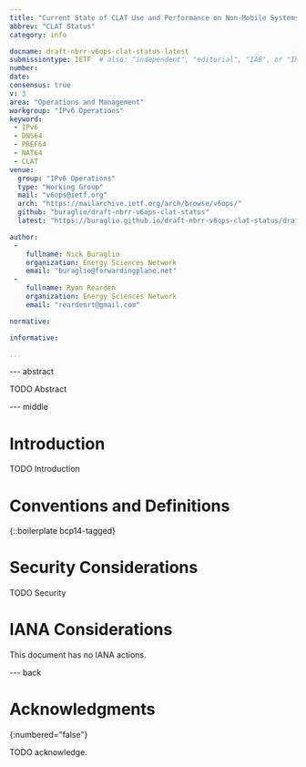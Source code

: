 ```yaml
---
title: "Current State of CLAT Use and Performance on Non-Mobile Systems"
abbrev: "CLAT Status"
category: info

docname: draft-nbrr-v6ops-clat-status-latest
submissiontype: IETF  # also: "independent", "editorial", "IAB", or "IRTF"
number:
date:
consensus: true
v: 3
area: "Operations and Management"
workgroup: "IPv6 Operations"
keyword:
 - IPv6
 - DNS64
 - PREF64
 - NAT64
 - CLAT
venue:
  group: "IPv6 Operations"
  type: "Working Group"
  mail: "v6ops@ietf.org"
  arch: "https://mailarchive.ietf.org/arch/browse/v6ops/"
  github: "buraglio/draft-nbrr-v6ops-clat-status"
  latest: "https://buraglio.github.io/draft-nbrr-v6ops-clat-status/draft-nbrr-v6ops-clat-status.html"

author:
 -
    fullname: Nick Buraglio
    organization: Energy Sciences Network
    email: "buraglio@forwardingplane.net"
 -
    fullname: Ryan Rearden
    organization: Energy Sciences Network
    email: "reardenrt@gmail.com"

normative:

informative:

...
```


--- abstract

TODO Abstract


--- middle

# Introduction

TODO Introduction


# Conventions and Definitions

{::boilerplate bcp14-tagged}


# Security Considerations

TODO Security


# IANA Considerations

This document has no IANA actions.


--- back

# Acknowledgments
{:numbered="false"}

TODO acknowledge.

